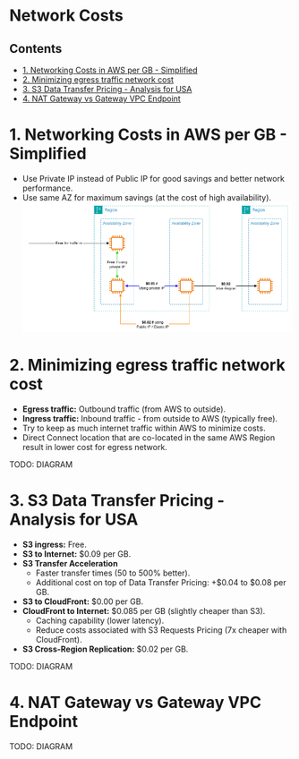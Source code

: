 # Network Costs <!-- omit in toc -->

## Contents <!-- omit in toc -->

- [1. Networking Costs in AWS per GB - Simplified](#1-networking-costs-in-aws-per-gb---simplified)
- [2. Minimizing egress traffic network cost](#2-minimizing-egress-traffic-network-cost)
- [3. S3 Data Transfer Pricing - Analysis for USA](#3-s3-data-transfer-pricing---analysis-for-usa)
- [4. NAT Gateway vs Gateway VPC Endpoint](#4-nat-gateway-vs-gateway-vpc-endpoint)

# 1. Networking Costs in AWS per GB - Simplified

- Use Private IP instead of Public IP for good savings and better network performance.
- Use same AZ for maximum savings (at the cost of high availability).
  ![Networking Costs in AWS per GB - Simplified](/Images/Solution%20Architect/NetworkingCostsAWSPerGB%20.png)

# 2. Minimizing egress traffic network cost

- **Egress traffic:** Outbound traffic (from AWS to outside).
- **Ingress traffic:** Inbound traffic - from outside to AWS (typically free).
- Try to keep as much internet traffic within AWS to minimize costs.
- Direct Connect location that are co-located in the same AWS Region result in lower cost for egress network.

TODO: DIAGRAM

# 3. S3 Data Transfer Pricing - Analysis for USA

- **S3 ingress:** Free.
- **S3 to Internet:** $0.09 per GB.
- **S3 Transfer Acceleration**
  - Faster transfer times (50 to 500% better).
  - Additional cost on top of Data Transfer Pricing: +$0.04 to $0.08 per GB.
- **S3 to CloudFront:** $0.00 per GB.
- **CloudFront to Internet:** $0.085 per GB (slightly cheaper than S3).
  - Caching capability (lower latency).
  - Reduce costs associated with S3 Requests Pricing (7x cheaper with CloudFront).
- **S3 Cross-Region Replication:** $0.02 per GB.

TODO: DIAGRAM

# 4. NAT Gateway vs Gateway VPC Endpoint

TODO: DIAGRAM
